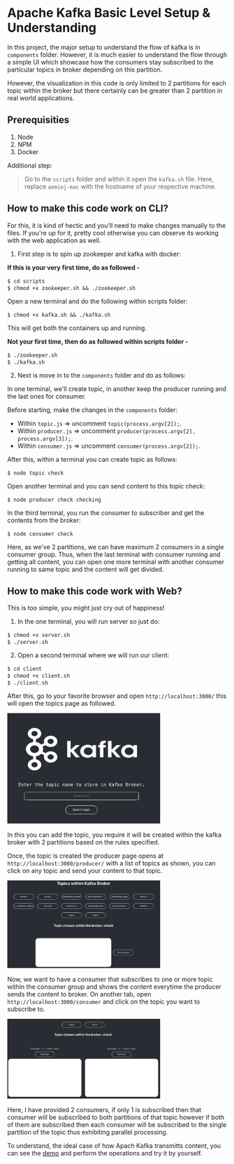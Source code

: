 # Apache Kafka Basic Level Setup & Understanding 

In this project, the major setup to understand the flow of kafka is in `components` folder. However, it is much easier to understand the flow through a simple UI which showcase how the consumers stay subscribed to the particular topics in broker depending on this partition. 

However, the visualization in this code is only limited to 2 partitions for each topic within the broker but there certainly can be greater than 2 partition in real world applications. 

## Prerequisities 
1. Node
2. NPM
2. Docker

Additional step: 
> Go to the `scripts` folder and within it open the `kafka.sh` file. Here, replace `aemiej-mac` with the hostname of your respective machine.

## How to make this code work on CLI? 

For this, it is kind of hectic and you'll need to make changes manually to the files. If you're up for it, pretty cool otherwise you can observe its working with the web application as well.

1. First step is to spin up zookeeper and kafka with docker:

<b>If this is your very first time, do as followed -</b>
```
$ cd scripts
$ chmod +x zookeeper.sh && ./zookeeper.sh
```

Open a new terminal and do the following within scripts folder:
```
$ chmod +x kafka.sh && ./kafka.sh 
```
This will get both the containers up and running. 

<b>Not your first time, then do as followed within scripts folder -</b>
```
$ ./zookeeper.sh
$ ./kafka.sh
```

2. Next is move in to the `components` folder and do as follows: 

In one terminal, we'll create topic, in another keep the producer running and the last ones for consumer. 

Before starting, make the changes in the `components` folder: 
* Within `topic.js` => uncomment `topic(process.argv[2]);`. 
* Within `producer.js` => uncomment `producer(process.argv[2], process.argv[3]);`.
* Within `consumer.js` => uncomment `consumer(process.argv[2]);`.

After this, within a terminal you can create topic as follows: 
```
$ node topic check
```

Open another terminal and you can send content to this topic check:
```
$ node producer check checking
```

In the third terminal, you run the consumer to subscriber and get the contents from the broker:
```
$ node consumer check
```

Here, as we've 2 partitions, we can have maximum 2 consumers in a single consumer group. Thus, when the last terminal with consumer running and getting all content, you can open one more terminal with another consumer running to same topic and the content will get divided.

## How to make this code work with Web?

This is too simple, you might just cry out of happiness! 

1. In the one terminal, you will run server so just do: 
```
$ chmod +x server.sh
$ ./server.sh
```

2. Open a second terminal where we will run our client: 
```
$ cd client
$ chmod +x client.sh
$ ./client.sh
```

After this, go to your favorite browser and open `http://localhost:3000/` this will open the topics page as followed. 

<img src="./images/topic.png" alt="kafka" width="350">

In this you can add the topic, you require it will be created within the kafka broker with 2 partitions based on the rules specified. 

Once, the topic is created the producer page opens at `http://localhost:3000/producer/` with a list of topics as shown, you can click on any topic and send your content to that topic. 

<img src="./images/producer.png" alt="kafka" width="350">

Now, we want to have a consumer that subscribes to one or more topic within the consumer group and shows the content everytime the producer sends the content to broker. On another tab, open `http://localhost:3000/consumer` and click on the topic you want to subscribe to. 

<img src="./images/consumer.png" alt="kafka" width="350">

Here, I have provided 2 consumers, if only 1 is subscribed then that consumer will be subscribed to both partitions of that topic however if both of them are subscribed then each consumer will be subscribed to the single partition of the topic thus exhibiting parallel processing.

To understand, the ideal case of how Apach Kafka transmitts content, you can see the [demo](https://we.tl/t-xwBGVeo6jg) and perform the operations and try it by yourself. 